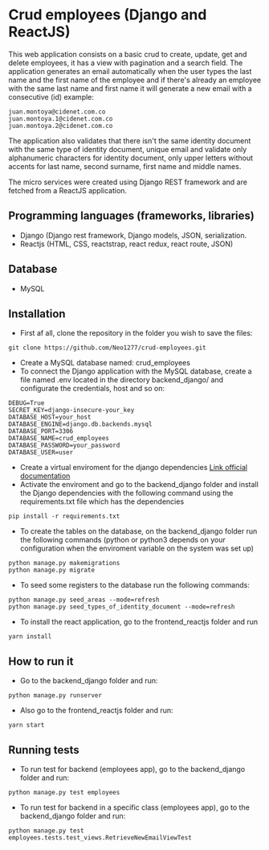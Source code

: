 # Crud employees (Django and ReactJS) #

This web application consists on a basic crud to create, update, get and delete employees, it has a view with pagination and a search field.
The application generates an email automatically when the user types the last name and the first name of the employee and if there's already an employee with the same last name and first name it will generate a new email with a consecutive (id) example:
```
juan.montoya@cidenet.com.co
juan.montoya.1@cidenet.com.co
juan.montoya.2@cidenet.com.co
``` 
The application also validates that there isn't the same identity document with the same type of identity document, unique email and validate only alphanumeric characters for identity document, only upper letters without accents for last name, second surname, first name and middle names.

The micro services were created using Django REST framework and are fetched from a ReactJS application.

## Programming languages (frameworks, libraries) ##
*   Django (Django rest framework, Django models, JSON, serialization.
*   Reactjs (HTML, CSS, reactstrap, react redux, react route, JSON)

## Database ##
*   MySQL

## Installation  ##
*   First af all, clone the repository in the folder you wish to save the files: 
```
git clone https://github.com/Neo1277/crud-employees.git
``` 
*   Create a MySQL database named: crud_employees
*   To connect the Django application with the MySQL database, create a file named .env located in the directory backend_django/ and configurate the credentials, host and so on:
```
DEBUG=True
SECRET_KEY=django-insecure-your_key
DATABASE_HOST=your_host
DATABASE_ENGINE=django.db.backends.mysql
DATABASE_PORT=3306
DATABASE_NAME=crud_employees
DATABASE_PASSWORD=your_password
DATABASE_USER=user
``` 
*   Create a virtual enviroment for the django dependencies [Link official documentation](https://docs.djangoproject.com/en/3.1/intro/contributing/#getting-a-copy-of-django-s-development-version "djangoenviroment")
*   Activate the enviroment and go to the backend_django folder and install the Django dependencies with the following command using the requirements.txt file which has the dependencies
```
pip install -r requirements.txt
``` 
*   To create the tables on the database, on the backend_django folder run the following commands (python or python3 depends on your configuration when the enviroment variable on the system was set up)
```
python manage.py makemigrations
python manage.py migrate
```
*   To seed some registers to the database run the following commands:
```
python manage.py seed_areas --mode=refresh
python manage.py seed_types_of_identity_document --mode=refresh
```
*   To install the react application, go to the frontend_reactjs folder and run
```
yarn install
```

## How to run it ##
*   Go to the backend_django folder and run:
```
python manage.py runserver
```
*   Also go to the frontend_reactjs folder and run:
```
yarn start
```

## Running tests ##
*   To run test for backend (employees app), go to the backend_django folder and run:
```
python manage.py test employees
```
*   To run test for backend in a specific class (employees app), go to the backend_django folder and run:
```
python manage.py test employees.tests.test_views.RetrieveNewEmailViewTest
```
